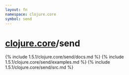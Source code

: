 ```yaml
---
layout: fn
namespace: clojure.core
symbol: send
---
```


# [clojure.core](../)/send

{% include 1.5.1/clojure.core/send/docs.md %}
{% include 1.5.1/clojure.core/send/examples.md %}
{% include 1.5.1/clojure.core/send/src.md %}


